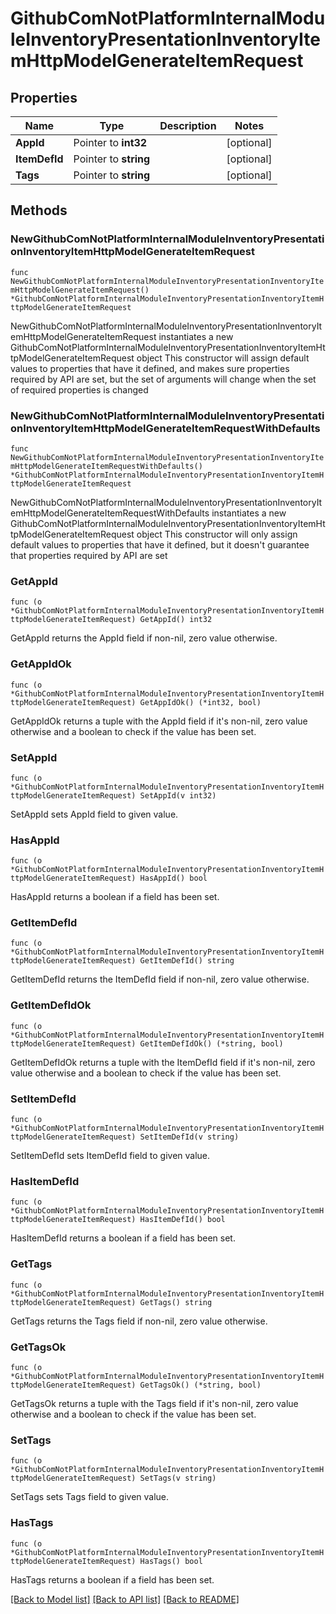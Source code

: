 # GithubComNotPlatformInternalModuleInventoryPresentationInventoryItemHttpModelGenerateItemRequest

## Properties

Name | Type | Description | Notes
------------ | ------------- | ------------- | -------------
**AppId** | Pointer to **int32** |  | [optional] 
**ItemDefId** | Pointer to **string** |  | [optional] 
**Tags** | Pointer to **string** |  | [optional] 

## Methods

### NewGithubComNotPlatformInternalModuleInventoryPresentationInventoryItemHttpModelGenerateItemRequest

`func NewGithubComNotPlatformInternalModuleInventoryPresentationInventoryItemHttpModelGenerateItemRequest() *GithubComNotPlatformInternalModuleInventoryPresentationInventoryItemHttpModelGenerateItemRequest`

NewGithubComNotPlatformInternalModuleInventoryPresentationInventoryItemHttpModelGenerateItemRequest instantiates a new GithubComNotPlatformInternalModuleInventoryPresentationInventoryItemHttpModelGenerateItemRequest object
This constructor will assign default values to properties that have it defined,
and makes sure properties required by API are set, but the set of arguments
will change when the set of required properties is changed

### NewGithubComNotPlatformInternalModuleInventoryPresentationInventoryItemHttpModelGenerateItemRequestWithDefaults

`func NewGithubComNotPlatformInternalModuleInventoryPresentationInventoryItemHttpModelGenerateItemRequestWithDefaults() *GithubComNotPlatformInternalModuleInventoryPresentationInventoryItemHttpModelGenerateItemRequest`

NewGithubComNotPlatformInternalModuleInventoryPresentationInventoryItemHttpModelGenerateItemRequestWithDefaults instantiates a new GithubComNotPlatformInternalModuleInventoryPresentationInventoryItemHttpModelGenerateItemRequest object
This constructor will only assign default values to properties that have it defined,
but it doesn't guarantee that properties required by API are set

### GetAppId

`func (o *GithubComNotPlatformInternalModuleInventoryPresentationInventoryItemHttpModelGenerateItemRequest) GetAppId() int32`

GetAppId returns the AppId field if non-nil, zero value otherwise.

### GetAppIdOk

`func (o *GithubComNotPlatformInternalModuleInventoryPresentationInventoryItemHttpModelGenerateItemRequest) GetAppIdOk() (*int32, bool)`

GetAppIdOk returns a tuple with the AppId field if it's non-nil, zero value otherwise
and a boolean to check if the value has been set.

### SetAppId

`func (o *GithubComNotPlatformInternalModuleInventoryPresentationInventoryItemHttpModelGenerateItemRequest) SetAppId(v int32)`

SetAppId sets AppId field to given value.

### HasAppId

`func (o *GithubComNotPlatformInternalModuleInventoryPresentationInventoryItemHttpModelGenerateItemRequest) HasAppId() bool`

HasAppId returns a boolean if a field has been set.

### GetItemDefId

`func (o *GithubComNotPlatformInternalModuleInventoryPresentationInventoryItemHttpModelGenerateItemRequest) GetItemDefId() string`

GetItemDefId returns the ItemDefId field if non-nil, zero value otherwise.

### GetItemDefIdOk

`func (o *GithubComNotPlatformInternalModuleInventoryPresentationInventoryItemHttpModelGenerateItemRequest) GetItemDefIdOk() (*string, bool)`

GetItemDefIdOk returns a tuple with the ItemDefId field if it's non-nil, zero value otherwise
and a boolean to check if the value has been set.

### SetItemDefId

`func (o *GithubComNotPlatformInternalModuleInventoryPresentationInventoryItemHttpModelGenerateItemRequest) SetItemDefId(v string)`

SetItemDefId sets ItemDefId field to given value.

### HasItemDefId

`func (o *GithubComNotPlatformInternalModuleInventoryPresentationInventoryItemHttpModelGenerateItemRequest) HasItemDefId() bool`

HasItemDefId returns a boolean if a field has been set.

### GetTags

`func (o *GithubComNotPlatformInternalModuleInventoryPresentationInventoryItemHttpModelGenerateItemRequest) GetTags() string`

GetTags returns the Tags field if non-nil, zero value otherwise.

### GetTagsOk

`func (o *GithubComNotPlatformInternalModuleInventoryPresentationInventoryItemHttpModelGenerateItemRequest) GetTagsOk() (*string, bool)`

GetTagsOk returns a tuple with the Tags field if it's non-nil, zero value otherwise
and a boolean to check if the value has been set.

### SetTags

`func (o *GithubComNotPlatformInternalModuleInventoryPresentationInventoryItemHttpModelGenerateItemRequest) SetTags(v string)`

SetTags sets Tags field to given value.

### HasTags

`func (o *GithubComNotPlatformInternalModuleInventoryPresentationInventoryItemHttpModelGenerateItemRequest) HasTags() bool`

HasTags returns a boolean if a field has been set.


[[Back to Model list]](../README.md#documentation-for-models) [[Back to API list]](../README.md#documentation-for-api-endpoints) [[Back to README]](../README.md)


